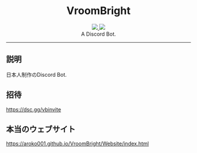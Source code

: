 <div align="center">
<h1>VroomBright</h1>

<a href="https://github.com/Aroko001/VroomBright/blob/main/LICENSE">
  <img src="https://img.shields.io/github/license/Aroko001/VroomBright" />
</a>
<a href="https://github.com/Aroko001/VroomBright/releases/tag/1.2.0">
  <img src="https://img.shields.io/badge/VroomBright-v1.2.0-blue" />
</a>
<br>
A Discord Bot.
  
</div>

---

## 説明
日本人制作のDiscord Bot.

## 招待
https://dsc.gg/vbinvite

## 本当のウェブサイト
https://aroko001.github.io/VroomBright/Website/index.html
